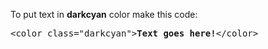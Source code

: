 To put text in <b>darkcyan</b> color make this code:
<pre>&lt;color class="darkcyan"&gt;<b>Text goes here!</b>&lt;/color&gt;</pre>
